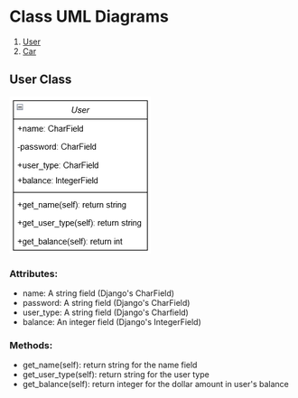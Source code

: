 # Class UML Diagrams

1. [User](#User-Class)
2. [Car](#Car-Class)

## User Class

![User Class](figs/UserClass.png)

### Attributes:
- name: A string field (Django's CharField)
- password: A string field (Django's CharField)
- user_type: A string field (Django's Charfield)
- balance: An integer field (Django's IntegerField)

### Methods:
- get_name(self): return string for the name field
- get_user_type(self): return string for the user type
- get_balance(self): return integer for the dollar amount in user's balance